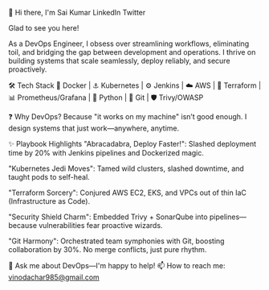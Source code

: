👋 Hi there, I'm Sai Kumar
LinkedIn
Twitter

Glad to see you here!

As a DevOps Engineer, I obsess over streamlining workflows, eliminating toil, and bridging the gap between development and operations. I thrive on building systems that scale seamlessly, deploy reliably, and secure proactively.

🛠️ Tech Stack
🐳 Docker | ⚓ Kubernetes | ⚙️ Jenkins | ☁️ AWS | 🧱 Terraform | 📊 Prometheus/Grafana | 🐍 Python | 🌿 Git | 🛡️ Trivy/OWASP

❓ Why DevOps?
Because "it works on my machine" isn’t good enough. I design systems that just work—anywhere, anytime.

✨ Playbook Highlights
"Abracadabra, Deploy Faster!": Slashed deployment time by 20% with Jenkins pipelines and Dockerized magic.

"Kubernetes Jedi Moves": Tamed wild clusters, slashed downtime, and taught pods to self-heal.

"Terraform Sorcery": Conjured AWS EC2, EKS, and VPCs out of thin IaC (Infrastructure as Code).

"Security Shield Charm": Embedded Trivy + SonarQube into pipelines—because vulnerabilities fear proactive wizards.

"Git Harmony": Orchestrated team symphonies with Git, boosting collaboration by 30%. No merge conflicts, just pure rhythm.

💬 Ask me about DevOps—I'm happy to help!
📫 How to reach me: vinodachar985@gmail.com
